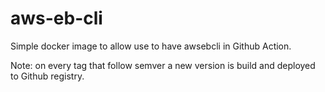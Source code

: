 # aws-eb-cli

Simple docker image to allow use to have awsebcli in Github Action.


Note: on every tag that follow semver a new version is build and deployed to Github registry.

